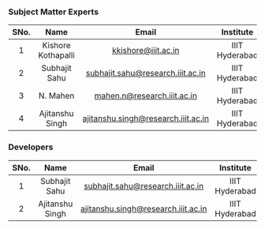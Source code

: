### Subject Matter Experts

| SNo. | Name | Email | Institute | GitHub ID |
| :---: | :---: | :---: | :---: | :---: |
| 1 | Kishore Kothapalli | kkishore@iiit.ac.in | IIIT Hyderabad | KishoreKothapalliIIITH |
| 2 | Subhajit Sahu | subhajit.sahu@research.iiit.ac.in | IIIT Hyderabad | wolfram77 |
| 3 | N. Mahen | mahen.n@research.iiit.ac.in | IIIT Hyderabad | tempmn |
| 4 | Ajitanshu Singh | ajitanshu.singh@research.iiit.ac.in | IIIT Hyderabad | ajitanshu19 |


### Developers

| SNo. | Name | Email | Institute | GitHub ID |
| :---: | :---: | :---: | :---: | :---: |
| 1 | Subhajit Sahu | subhajit.sahu@research.iiit.ac.in | IIIT Hyderabad | wolfram77 |
| 2 | Ajitanshu Singh | ajitanshu.singh@research.iiit.ac.in | IIIT Hyderabad | ajitanshu19 |
